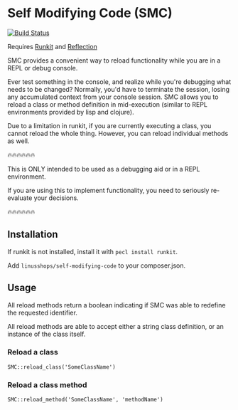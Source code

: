 # Self Modifying Code (SMC)

[![Build Status](https://travis-ci.org/linusshops/self-modifying-code.svg)](https://travis-ci.org/linusshops/self-modifying-code)

Requires [Runkit](http://php.net/manual/en/book.runkit.php) and [Reflection](http://php.net/manual/en/book.reflection.php)

SMC provides a convenient way to reload functionality while you are in a REPL or debug console. 

Ever test something in the console, and realize while you're debugging what needs to be changed? Normally, you'd have to terminate the session, losing any accumulated context from your console session. SMC allows you to reload a class or method definition in mid-execution (similar to REPL environments provided by lisp and clojure).

Due to a limitation in runkit, if you are currently executing a class, you cannot reload the whole thing. However, you can reload individual methods as well.

:fire::fire::fire::fire::fire::fire:

This is ONLY intended to be used as a debugging aid or in a REPL environment. 

If you are using this to implement functionality, you need to seriously re-evaluate your decisions.

:fire::fire::fire::fire::fire::fire:

## Installation
If runkit is not installed, install it with `pecl install runkit`.

Add `linusshops/self-modifying-code` to your composer.json.

## Usage
All reload methods return a boolean indicating if SMC was able to redefine the requested identifier.

All reload methods are able to accept either a string class definition, or an instance of the class itself.

### Reload a class
```
SMC::reload_class('SomeClassName')
```

### Reload a class method
```
SMC::reload_method('SomeClassName', 'methodName')
```
